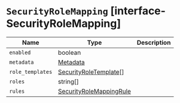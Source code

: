 # `SecurityRoleMapping` [interface-SecurityRoleMapping]

| Name | Type | Description |
| - | - | - |
| `enabled` | boolean | &nbsp; |
| `metadata` | [Metadata](./Metadata.md) | &nbsp; |
| `role_templates` | [SecurityRoleTemplate](./SecurityRoleTemplate.md)[] | &nbsp; |
| `roles` | string[] | &nbsp; |
| `rules` | [SecurityRoleMappingRule](./SecurityRoleMappingRule.md) | &nbsp; |
